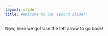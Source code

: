 ```yaml
---
layout: slide
title: #Welcome to our second slide!"
---
```

Now, here we go!
Use the left arrow to go back!
